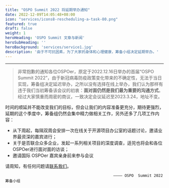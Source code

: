 ```yaml
---
title: "OSPO Summit 2022 将延期举办通知"
date: 2022-12-09T14:05:48+08:00
icon: "services/icons8-rescheduling-a-task-80.png"
featured: true
draft: false
weight: 1
heroHeading: 'OSPO Summit 文章与新闻'
heroSubHeading: ''
heroBackground: 'services/service1.jpg'
description: '由于不可抗因素，为了大家的身体和心理健康，筹备小组决定延期举办。'
---
```



-----

> 非常抱歉的通知各位OSPOer，原定于2022.12.16日举办的首届“OSPO Summit 2022”，由于新冠病毒防疫政策变化带来的不确定性，无法于当日实现，筹备组决定延迟举办，之所以没有选择在线上举办，我们认为那样有违于我们当初筹备该会议的初衷：**面对面仍然是我们最为重要的沟通方式**。经过大家慎重而周密的商议，一致决定会议延迟至2023.3.24，地址不变。

时间的顺延并不能改变我们的目标，但会让我们的内容准备更充分，期待更强烈，延期的这个季度中，筹备组仍然会集中精力做相关工作，另外还多了几项工作内容：

* 从下周起，每隔双周会安排一次在线关于开源项目办公室的话题讨论，邀请业界最资深的嘉宾进行；
* 关于是否联合众多企业，发起一系列相关项目的深度调查，适兕也将会和各位OSPOer进行面对面的访谈；
* 邀请国际 OSPOer 嘉宾亲身前来参与会议

请周知，有任何问题请[联系我们](zh/about/)。 

                                                    ———— OSPO  Summit 2022 筹备小组